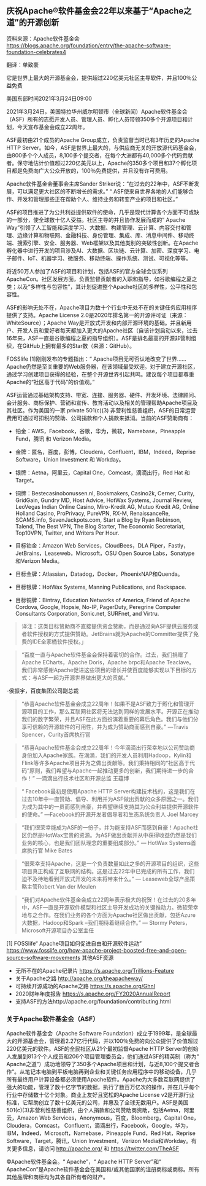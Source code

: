 ## 庆祝Apache®软件基金会22年以来基于“Apache之道”的开源创新

资料来源：Apache软件基金会 https://blogs.apache.org/foundation/entry/the-apache-software-foundation-celebrates4   

翻译：单致豪

它是世界上最大的开源基金会，提供超过220亿美元社区主导软件，并且100％公益免费

美国东部时间2021年3月24日09:00                    
                                                                          
2021年3月24日，美国特拉华州威尔明顿市（全球新闻）Apache软件基金会（ASF）所有的志愿开发人员、管理人员、孵化人员带领350多个开源项目和计划，今天宣布基金会成立22周年。

ASF最初由21个成员的Apache Group成立，负责监督当时已有3年历史的Apache HTTP Server。如今，ASF是世界上最大的，与供应商无关的开放源代码基金会，由800多个个人成员，8,100多个提交者，在每个大洲都有40,000多个代码贡献者。保守地估计价值超过220亿美元以上，Apache的350多个项目和37个孵化项目都是免费向广大公众开放的，100％免费提供，并且没有许可费用。

Apache软件基金会董事会主席Sander Striker说：“在过去的22年中，ASF不断发展，可以满足更大社区的不断增长的需求。” “ ASF使来自世界各地的人们能够合作、开发和管理那些正在帮助个人、维持业务和转变产业的项目和社区。”

ASF的项目推进了为公共利益提供软件的使命，几乎是现代计算各个方面不可或缺的一部分，使全球数十亿人受益。社区主导的并且协作发展而成的“ Apache Way”引领了人工智能和深度学习、大数据、构建管理、云计算、内容交付和管理、边缘计算和物联网、金融科技、身份管理、集成、库、消息中间件、移动终端、搜索引擎、安全、服务器、Web框架以及其他类别的突破性创新。在Apache孵化器中进行开发的项目涉及AI、大数据、区块链、云计算、加密、深度学习、电子邮件、IoT、机器学习、微服务、移动终端、操作系统、测试、可视化等等。

将近50万人参加了ASF的项目和计划，包括ASF的官方全球会议系列ApacheCon。社区发展方面，负责监督贡献者的入职和指导，如谷歌编程之夏之类；以及“多样性与包容性”，其计划促进整个Apache社区的多样性，公平性和包容性。

ASF的影响无处不在，Apache项目为数十个行业中无处不在的关键任务应用程序提供了支持。Apache License 2.0是2020年排名第一的开源许可证（来源：WhiteSource）；Apache Way是开放式开发和内部开源环境的基础。并且新用户、开发人员和爱好者每天都加入更大的Apache社区（自该计划启动以来，过去16年来，ASF一直是谷歌编程之夏的指导组织）。ASF是排名最高的开源非营利组织，在GitHub上拥有最多的Star数（来源：GitHub）。

FOSSlife [1]刚刚发布的专题指出：“ Apache项目无可否认地改变了世界……Apache仍然是至关重要的Web服务器，在该领域最受欢迎。对于建立开源社区，通过学习创建项目获得的经验，在整个开源世界引起共鸣。建议每个项目都尊重Apache的“社区高于代码”的价值观。”

ASF运营通过基础架构支持、带宽、连接、服务器、硬件、开发环境、法律顾问、会计服务、商标保护、营销和宣传、教育活动以及相关的管理帮助Apache项目及其社区。作为美国的一家 private 501(c)(3) 非营利性慈善组织，ASF的日常运营费用可通过可扣税的赞助、公司捐款和个人捐款来抵消。当前的ASF赞助商有：

* 铂金：AWS，Facebook，谷歌，华为，微软，Namebase，Pineapple Fund，腾讯 和 Verizon Media。
* 金牌：匿名，百度，彭博，Cloudera，Confluent，IBM，Indeed，Reprise Software，Union Investment 和 Workday。
* 银牌：Aetna，阿里云，Capital One，Comcast，滴滴出行，Red Hat 和 Target。
* 铜牌：Bestecasinobonussen.nl, Bookmakers, Casino2k, Cerner, Curity, GridGain, Gundry MD, Host Advice, HotWax Systems, Journal Review, LeoVegas Indian Online Casino, Miro-Kredit AG, Mutuo Kredit AG, Online Holland Casino, ProPrivacy, PureVPN, RX-M, RenaissanceRe, SCAMS.info, SevenJackpots.com, Start a Blog by Ryan Robinson, Talend, The Best VPN, The Blog Starter, The Economic Secretariat, Top10VPN, Twitter, and Writers Per Hour.

* 目标铂金：Amazon Web Services，CloudBees，DLA Piper，Fastly，JetBrains，Leaseweb，Microsoft，OSU Open Source Labs，Sonatype和Verizon Media。
* 目标金牌：Atlassian，Datadog，Docker，PhoenixNAP和Quenda。
* 目标银牌：HotWax Systems, Manning Publications, and Rackspace.
* 目标铜牌：Bintray, Education Networks of America, Friend of Apache Cordova, Google, Hopsie, No-IP, PagerDuty, Peregrine Computer Consultants Corporation, Sonic.net, SURFnet, and Virtru.
> 译注：这类目标赞助商不直接提供资金赞助，而是通过向ASF提供云服务或者软件授权的方式提供赞助。JetBrains就为Apache的Committer提供了免费的IDE全家桶软件授权。」

> “百度一直与Apache软件基金会保持着密切的合作。过去，我们捐赠了Apache ECharts，Apache Doris，Apache brpc和Apache Teaclave。我们非常感谢Apache促进这些项目的增长并使百度能够实现以下目标的方式：与ASF一起为开源世界做出更大的贡献。” 

-侯振宇，百度集团公司副总裁

> “恭喜Apache软件基金会成立22周年！如果不是ASF致力于孵化和管理开源项目的工作，那么互联网社区将无法达到同样的发展水平。开源正在推动我们的数字繁荣，并且ASF在此方面扮演着重要的幕后角色。我们与他们分享可信赖的开源软件的可用性，并为成为赞助商而感到自豪。” 
> —Travis Spencer，Curity首席执行官

>“恭喜Apache软件基金会成立22周年！今年滴滴出行荣幸地以公司赞助商身份加入Apache家族。在滴滴，我们的开发人员利用Hadoop，Kylin和Flink等许多Apache项目并为之做出贡献等。我们秉持相同的“社区高于代码”原则，我们希望与Apache一起推动更多的创新，我们期待进一步的合作！” 
> —滴滴出行技术社区和开源总监 王蕴博

>“ Facebook最初是使用Apache HTTP Server构建技术栈的，这是我们在过去10年中一直赞助、倡导、利用并为ASF做出贡献的众多原因之一。我们为成为其中的一员而感到自豪，并希望继续支持其为公众利益提供开源软件的使命。” 
> —Facebook的开源开发者倡导者和生态系统负责人 Joel Marcey

> “我们很荣幸能成为ASF的一份子，并为能支持ASF而感到自豪！Apache社区仍然是HotWax宝贵的资源。为ASF做出贡献并从中获得收益仍然是我们业务的核心，也是我们团队理念的重要组成部分。” 
> — HotWax Systems首席执行官 Mike Bates

> “很荣幸支持Apache，这是一个负责数量如此之多的开源项目的组织，这些项目真正构成了互联网的结构。这是过去22年中已完成的所有工作，我们迫不及待地看到开放式开发的未来将带来什么。” 
> — Leaseweb全球产品策略主管Robert Van der Meulen

> “我们对Apache软件基金会成立22周年表示极大的祝贺！在过去的20多年中，ASF一直是开源软件模型和社区主导开发成功的关键推动力。微软荣幸地与之合作。在我们业务的各个方面为Apache社区做出贡献，包括Azure大数据，Hadoop和Spark –我们期待着继续合作。” 
> — Stormy Peters，Microsoft开源项目办公室主任

[1] FOSSlife“ Apache项目如何促进自由和开源软件运动” https://www.fosslife.org/how-apache-project-boosted-free-and-open-source-software-movements
其他ASF资源
* 无所不在的Apache纪录片 https://s.apache.org/Trillions-Feature
* 关于Apache之路 http://apache.org/theapacheway/
* 可持续开源成功的Apache之路 https://s.apache.org/GhnI
* 2020财年年度报告 https://s.apache.org/FY2020AnnualReport
* 支持ASF的方法http://apache.org/foundation/contributing.html

### 关于Apache软件基金会（ASF）
Apache软件基金会（Apache Software Foundation）成立于1999年，是全球最大的开源基金会，管理着2.27亿行代码，并以100％免费的向公众提供了价值超过220亿美元的软件。ASF的全民社区从21个最初监督Apache HTTP Server的创始人发展到813个个人成员和206个项目管理委员会，他们通过ASF的精英制（称为“ Apache之道”）成功地领导了350多个Apache项目和计划，与近8,100个提交者合作”。从笔记本电脑到平板电脑再到企业和关键任务应用程序中的移动设备，几乎所有最终用户计算设备都必须使用Apache软件。Apache为大多数互联网提供了强大的功能，管理了数十亿字节的数据，执行了数百万亿次的操作，并在几乎每个行业中存储数十亿个对象。商业上友好且宽松的Apache License v2是开源行业标准，它帮助创立了数十亿美元的公司，并惠及了全球无数用户。ASF是美国501(c)(3)非营利性慈善组织，由个人捐款和公司赞助商资助，包括Aetna，阿里云，Amazon Web Services，Anonymous，百度，Bloomberg，Capital One，Cloudera，Comcast， Confluent，滴滴出行，Facebook，Google，华为，IBM，Indeed，Microsoft，Namebase，Pineapple Fund，Red Hat，Reprise Software，Target，腾讯，Union Investment，Verizon Media和Workday。有关更多信息，请访问 http://apache.org/ 和 https://twitter.com/TheASF

©Apache软件基金会。“ Apache”，“ Apache HTTP Server”和“ ApacheCon”是Apache软件基金会在美国和/或其他国家的注册商标或商标。所有其他品牌和商标均为其各自所有者的财产。
